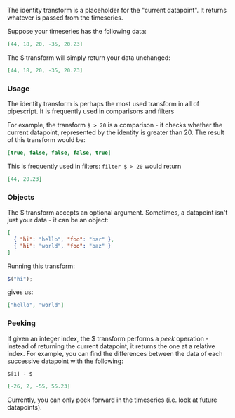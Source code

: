 The identity transform is a placeholder for the "current datapoint". It returns whatever is passed from the timeseries.

Suppose your timeseries has the following data:

```json
[44, 18, 20, -35, 20.23]
```

The \$ transform will simply return your data unchanged:

```json
[44, 18, 20, -35, 20.23]
```

### Usage

The identity transform is perhaps the most used transform in all of pipescript.
It is frequently used in comparisons and filters

For example, the transform `$ > 20` is a comparison - it checks whether the current datapoint, represented by the identity is greater than 20. The result of this transform would be:

```json
[true, false, false, false, true]
```

This is frequently used in filters: `filter $ > 20` would return

```json
[44, 20.23]
```

### Objects

The \$ transform accepts an optional argument. Sometimes, a datapoint isn't just your data - it can be an object:

```json
[
  { "hi": "hello", "foo": "bar" },
  { "hi": "world", "foo": "baz" }
]
```

Running this transform:

```javascript
$("hi");
```

gives us:

```json
["hello", "world"]
```

### Peeking

If given an integer index, the \$ transform performs a _peek_ operation - instead of returning the current datapoint, it returns the one at a relative index. For example, you can find the differences between the data of each successive datapoint with the following:

```
$[1] - $
```

```json
[-26, 2, -55, 55.23]
```

Currently, you can only peek forward in the timeseries (i.e. look at future datapoints).
